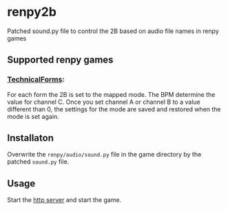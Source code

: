 # renpy2b
Patched sound.py file to control the 2B based on audio file names in renpy games

## Supported renpy games
### [TechnicalForms](https://milovana.com/forum/viewtopic.php?f=26&t=21898}):
For each form the 2B is set to the mapped mode. The BPM determine the value for channel C. Once you set channel A or channel B to a value different than 0, the settings for the mode are saved and restored when the mode is set again.

## Installaton
Overwrite the `renpy/audio/sound.py` file in the game directory by the patched `sound.py` file.

## Usage
Start the [http server](https://github.com/xman2B/estim2b) and start the game.

